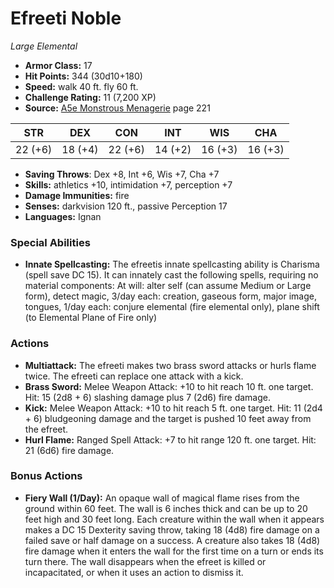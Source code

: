 # Efreeti Noble

*Large* *Elemental*

- **Armor Class:** 17
- **Hit Points:** 344 (30d10+180)
- **Speed:** walk 40 ft. fly 60 ft.
- **Challenge Rating:** 11 (7,200 XP)
- **Source:** [A5e Monstrous Menagerie](https://enpublishingrpg.com/products/level-up-monstrous-menagerie-a5e) page 221

| STR | DEX | CON | INT | WIS | CHA |
| --- | --- | --- | --- | --- | --- |
| 22 (+6) | 18 (+4) | 22 (+6) | 14 (+2) | 16 (+3) | 16 (+3) |

- **Saving Throws**: Dex +8, Int +6, Wis +7, Cha +7
- **Skills:** athletics +10, intimidation +7, perception +7
- **Damage Immunities:** fire
- **Senses:** darkvision 120 ft., passive Perception 17
- **Languages:** Ignan

### Special Abilities

- **Innate Spellcasting:** The efreetis innate spellcasting ability is Charisma (spell save DC 15). It can innately cast the following spells, requiring no material components: At will: alter self (can assume Medium or Large form), detect magic, 3/day each: creation, gaseous form, major image, tongues, 1/day each: conjure elemental (fire elemental only), plane shift (to Elemental Plane of Fire only)

### Actions

- **Multiattack:** The efreeti makes two brass sword attacks or hurls flame twice. The efreeti can replace one attack with a kick.
- **Brass Sword:** Melee Weapon Attack: +10 to hit  reach 10 ft.  one target. Hit: 15 (2d8 + 6) slashing damage plus 7 (2d6) fire damage.
- **Kick:** Melee Weapon Attack: +10 to hit  reach 5 ft.  one target. Hit: 11 (2d4 + 6) bludgeoning damage  and the target is pushed 10 feet away from the efreet.
- **Hurl Flame:** Ranged Spell Attack: +7 to hit  range 120 ft.  one target. Hit: 21 (6d6) fire damage.

### Bonus Actions

- **Fiery Wall (1/Day):** An opaque wall of magical flame rises from the ground within 60 feet. The wall is 6 inches thick and can be up to 20 feet high and 30 feet long. Each creature within the wall when it appears makes a DC 15 Dexterity saving throw, taking 18 (4d8) fire damage on a failed save or half damage on a success. A creature also takes 18 (4d8) fire damage when it enters the wall for the first time on a turn or ends its turn there. The wall disappears when the efreet is killed or incapacitated, or when it uses an action to dismiss it.



